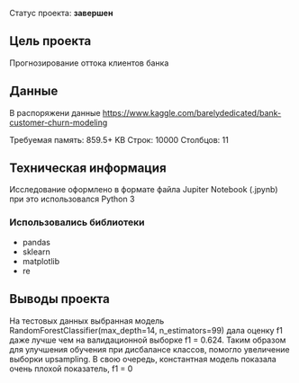 Статус проекта: **завершен**

## Цель проекта
Прогнозирование оттока клиентов банка


## Данные

В распоряжени данные https://www.kaggle.com/barelydedicated/bank-customer-churn-modeling

Требуемая память: 859.5+ KB
Строк: 10000
Столбцов: 11

## Техническая информация

Исследование оформлено в формате файла Jupiter Notebook (.jpynb)
при это использовался Python 3

### Использовались библиотеки
- pandas
- sklearn
- matplotlib
- re

## Выводы проекта
На тестовых данных выбранная модель RandomForestClassifier(max_depth=14, n_estimators=99) дала оценку f1 даже лучше чем на валидационной выборке f1 = 0.624. Таким образом для улучшения обучения при дисбалансе классов, помогло увеличение выборки upsampling. В свою очередь, константная модель показала очень плохой показатель, f1 = 0
